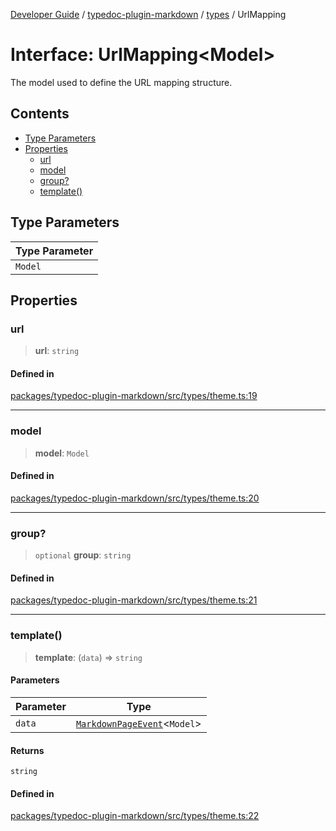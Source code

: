 [Developer Guide](../../../README.md) / [typedoc-plugin-markdown](../../README.md) / [types](../README.md) / UrlMapping

# Interface: UrlMapping\<Model>

The model used to define the URL mapping structure.

## Contents

* [Type Parameters](#type-parameters)
* [Properties](#properties)
  * [url](#url)
  * [model](#model)
  * [group?](#group)
  * [template()](#template)

## Type Parameters

| Type Parameter |
| -------------- |
| `Model`        |

## Properties

### url

> **url**: `string`

#### Defined in

[packages/typedoc-plugin-markdown/src/types/theme.ts:19](https://github.com/typedoc2md/typedoc-plugin-markdown/blob/main/packages/typedoc-plugin-markdown/src/types/theme.ts#L19)

***

### model

> **model**: `Model`

#### Defined in

[packages/typedoc-plugin-markdown/src/types/theme.ts:20](https://github.com/typedoc2md/typedoc-plugin-markdown/blob/main/packages/typedoc-plugin-markdown/src/types/theme.ts#L20)

***

### group?

> `optional` **group**: `string`

#### Defined in

[packages/typedoc-plugin-markdown/src/types/theme.ts:21](https://github.com/typedoc2md/typedoc-plugin-markdown/blob/main/packages/typedoc-plugin-markdown/src/types/theme.ts#L21)

***

### template()

> **template**: (`data`) => `string`

#### Parameters

| Parameter | Type                                                                       |
| --------- | -------------------------------------------------------------------------- |
| `data`    | [`MarkdownPageEvent`](../../events/classes/MarkdownPageEvent.md)\<`Model`> |

#### Returns

`string`

#### Defined in

[packages/typedoc-plugin-markdown/src/types/theme.ts:22](https://github.com/typedoc2md/typedoc-plugin-markdown/blob/main/packages/typedoc-plugin-markdown/src/types/theme.ts#L22)
